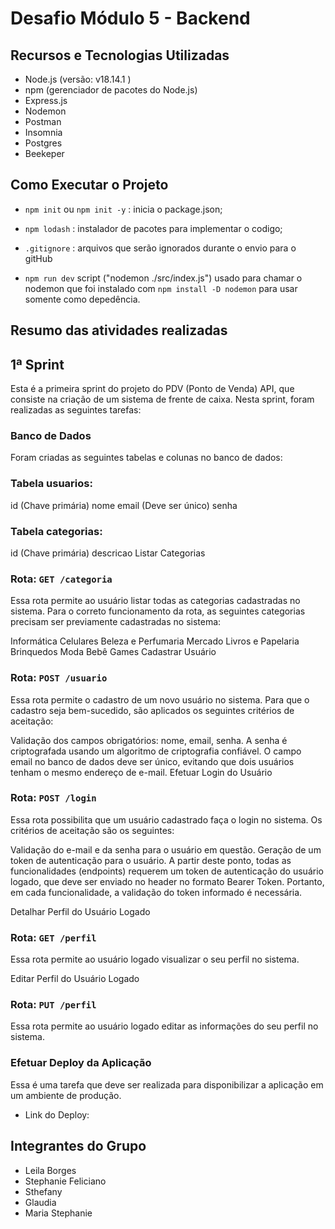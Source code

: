 # Desafio Módulo 5 - Backend

## Recursos e Tecnologias Utilizadas

- Node.js (versão: v18.14.1 )
- npm (gerenciador de pacotes do Node.js)
- Express.js
- Nodemon
- Postman
- Insomnia
- Postgres
- Beekeper

## Como Executar o Projeto

- `npm init` ou `npm init -y` : inicia o package.json;
- `npm lodash` : instalador de pacotes para implementar o codigo;
- `.gitignore` : arquivos que serão ignorados durante o envio para o gitHub

- `npm run dev` script ("nodemon ./src/index.js") usado para chamar o nodemon que foi instalado com `npm install -D nodemon` para usar somente como depedência.

## Resumo das atividades realizadas 

## 1ª Sprint

Esta é a primeira sprint do projeto do PDV (Ponto de Venda) API, que consiste na criação de um sistema de frente de caixa. Nesta sprint, foram realizadas as seguintes tarefas:

### Banco de Dados

Foram criadas as seguintes tabelas e colunas no banco de dados:

### Tabela usuarios:

id (Chave primária)
nome
email (Deve ser único)
senha

### Tabela categorias:

id (Chave primária)
descricao
Listar Categorias

###  Rota: `GET /categoria`

Essa rota permite ao usuário listar todas as categorias cadastradas no sistema. Para o correto funcionamento da rota, as seguintes categorias precisam ser previamente cadastradas no sistema:

Informática
Celulares
Beleza e Perfumaria
Mercado
Livros e Papelaria
Brinquedos
Moda
Bebê
Games
Cadastrar Usuário

### Rota: `POST /usuario`

Essa rota permite o cadastro de um novo usuário no sistema. Para que o cadastro seja bem-sucedido, são aplicados os seguintes critérios de aceitação:

Validação dos campos obrigatórios: nome, email, senha.
A senha é criptografada usando um algoritmo de criptografia confiável.
O campo email no banco de dados deve ser único, evitando que dois usuários tenham o mesmo endereço de e-mail.
Efetuar Login do Usuário

### Rota: `POST /login`

Essa rota possibilita que um usuário cadastrado faça o login no sistema. Os critérios de aceitação são os seguintes:

Validação do e-mail e da senha para o usuário em questão.
Geração de um token de autenticação para o usuário.
A partir deste ponto, todas as funcionalidades (endpoints) requerem um token de autenticação do usuário logado, que deve ser enviado no header no formato Bearer Token. Portanto, em cada funcionalidade, a validação do token informado é necessária.

Detalhar Perfil do Usuário Logado

###  Rota: `GET /perfil`

Essa rota permite ao usuário logado visualizar o seu perfil no sistema.

Editar Perfil do Usuário Logado

### Rota: `PUT /perfil`

Essa rota permite ao usuário logado editar as informações do seu perfil no sistema.

### Efetuar Deploy da Aplicação

Essa é uma tarefa que deve ser realizada para disponibilizar a aplicação em um ambiente de produção.
- Link do Deploy: 

## Integrantes do Grupo

- Leila Borges
- Stephanie Feliciano
- Sthefany
- Glaudia
- Maria Stephanie
